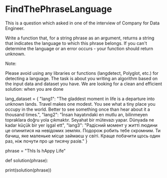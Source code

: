 # FindThePhraseLanguage
This is a question which asked in one of the interview of Company for Data Engineer.

Write a function that, for a string phrase as an argument, returns a string that indicates the language to which this phrase belongs. If you can't determine the language or an error occurs - your function should return unknown.

Note:

Please avoid using any libraries or functions (langdetect, Polyglot, etc.) for detecting a language. The task is about you writing an algorithm based on the input data and dataset you have. We are looking for a clean and efficient solution: when you are done

lang_dataset = { "lang1": "The gladdest moment in life is a departure into unknown lands. Travel makes one modest. You see what a tiny place you occupy in the world. Better to see something once than hear about it a thousand times.", "lang2": "İnsan hayatındaki en mutlu an, bilinmeyen topraklara doğru yola çıkmaktır. Seyahat bir mütevazı yapar. Dünyada ne kadar küçük bir yer işgal ett", "lang3": "Радісний момент у житті людини це опинитися на невідомих землях. Подорож робить тебе скромним. Ти бачиш, яке маленьке місце займаєш у світі. Краще побачити щось один раз, ніж почути про це тисячу разів." }

phrase = "ThIs Is hAppy Life"

def solution(phrase):

print(solution(phrase))
